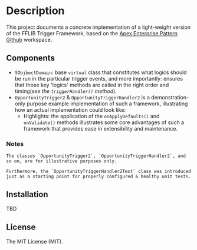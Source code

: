 # Description

This project documents a concrete implementation of a light-weight version of the FFLIB Trigger Framework, based on the [Apex Enterprise Pattern Github](https://github.com/apex-enterprise-patterns) workspace.

## Components

- `SObjbectDomain`: base `virtual` class that constitutes what logics should be run in the particular trigger events, and more importantly: ensures that those key 'logics' methods are called in the right order and timing(_see the `triggerHandler()` method_).
- `OpportunityTrigger2` & `OpportunityTriggerHandler2` is a demonstration-only purpose example implementation of such a framework, illustrating how an actual implementation could look like:
  - Highlights: the application of the `onApplyDefaults()` and `onValidate()` methods illustrates some core advantages of such a framework that provides ease in extensibility and maintenance.

### Notes

    The classes `OpportunityTrigger2`, `OpportunityTriggerHandler2`, and so on, are for illustrative purposes only.

    Furthermore, the `OpportunityTriggerHandler2Test` class was introduced just as a starting point for properly configured & healthy unit tests.
## Installation

TBD

## License

The MIT License (MIT).